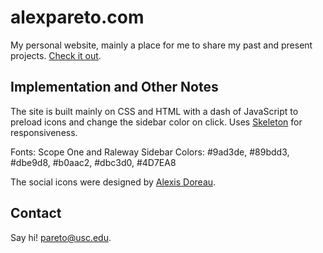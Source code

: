# alexpareto.com

My personal website, mainly a place for me to share my past and present projects. [Check it out](http://alexpareto.com).

## Implementation and Other Notes

The site is built mainly on CSS and HTML with a dash of JavaScript to preload icons and change the sidebar color on click. Uses [Skeleton](https://github.com/dhg/Skeleton/) for responsiveness.

Fonts: Scope One and Raleway
Sidebar Colors: #9ad3de, #89bdd3, #dbe9d8, #b0aac2, #dbc3d0, #4D7EA8

The social icons were designed by [Alexis Doreau](https://dribbble.com/alexisdoreau).

## Contact

Say hi! [pareto@usc.edu](mailto:pareto@usc.edu).


